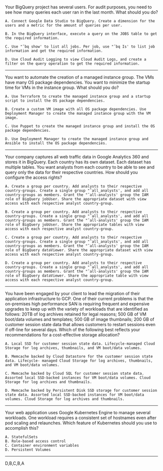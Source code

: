 Your BigQuery project has several users. For audit purposes, you need to see how many queries each user ran in the last month. What should you do?

    A. Connect Google Data Studio to BigQuery. Create a dimension for the users and a metric for the amount of queries per user.

    B. In the BigQuery interface, execute a query on the JOBS table to get the required information.

    C. Use "˜bq show' to list all jobs. Per job, use "˜bq Is' to list job information and get the required information.

    D. Use Cloud Audit Logging to view Cloud Audit Logs, and create a filter on the query operation to get the required information.

---

You want to automate the creation of a managed instance group. The VMs have many OS package dependencies. You want to minimize the startup time for VMs in the instance group.
What should you do?

    A. Use Terraform to create the managed instance group and a startup script to install the OS package dependencies.

    B. Create a custom VM image with all OS package dependencies. Use Deployment Manager to create the managed instance group with the VM image.

    C. Use Puppet to create the managed instance group and install the OS package dependencies.

    D. Use Deployment Manager to create the managed instance group and Ansible to install the OS package dependencies.

---

Your company captures all web traffic data in Google Analytics 360 and stores it in BigQuery. Each country has its own dataset. Each dataset has multiple tables.
You want analysts from each country
to be able to see and query only the data for their respective countries.
How should you configure the access rights?

    A. Create a group per country. Add analysts to their respective country-groups. Create a single group "˜all_analysts', and add all country-groups as members. Grant the "˜all-analysts' group the IAM role of BigQuery jobUser. Share the appropriate dataset with view access with each respective analyst country-group.

    B. Create a group per country. Add analysts to their respective country-groups. Create a single group "˜all_analysts', and add all country-groups as members. Grant the "˜all-analysts' group the IAM role of BigQuery jobUser. Share the appropriate tables with view access with each respective analyst country-group.

    C. Create a group per country. Add analysts to their respective country-groups. Create a single group "˜all_analysts', and add all country-groups as members. Grant the "˜all-analysts' group the IAM role of BigQuery dataViewer. Share the appropriate dataset with view access with each respective analyst country-group.

    D. Create a group per country. Add analysts to their respective country-groups. Create a single group "˜all_analysts', and add all country-groups as members. Grant the "˜all-analysts' group the IAM role of BigQuery dataViewer. Share the appropriate table with view access with each respective analyst country-group.

----

You have been engaged by your client to lead the migration of their application infrastructure to GCP. One of their current problems is that the on-premises high performance SAN is requiring frequent and expensive upgrades to keep up with the variety of workloads that are identified as follows: 20TB of log archives retained for legal reasons; 500 GB of VM boot/data volumes and templates; 500 GB of image thumbnails; 200 GB of customer session state data that allows customers to restart sessions even if off-line for several days.
Which of the following best reflects your recommendations for a cost-effective storage allocation?

    A. Local SSD for customer session state data. Lifecycle-managed Cloud Storage for log archives, thumbnails, and VM boot/data volumes.

    B. Memcache backed by Cloud Datastore for the customer session state data. Lifecycle- managed Cloud Storage for log archives, thumbnails, and VM boot/data volumes.

    C. Memcache backed by Cloud SQL for customer session state data. Assorted local SSD-backed instances for VM boot/data volumes. Cloud Storage for log archives and thumbnails.

    D. Memcache backed by Persistent Disk SSD storage for customer session state data. Assorted local SSD-backed instances for VM boot/data volumes. Cloud Storage for log archives and thumbnails.

----

Your web application uses Google Kubernetes Engine to manage several workloads. One workload requires a consistent set of hostnames even after pod scaling and relaunches.
Which feature of Kubernetes should you use to accomplish this?

    A. StatefulSets
    B. Role-based access control
    C. Container environment variables
    D. Persistent Volumes

----
D,B,C,B,A
